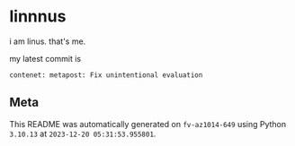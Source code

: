 # linnnus

i am linus. that's me.

my latest commit is

```
contenet: metapost: Fix unintentional evaluation
```

## Meta

This README was automatically generated on `fv-az1014-649` using Python
`3.10.13` at `2023-12-20 05:31:53.955801`.
